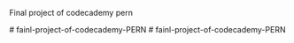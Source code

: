 Final project of codecademy pern

#   f a i n l - p r o j e c t - o f - c o d e c a d e m y - P E R N  
 #   f a i n l - p r o j e c t - o f - c o d e c a d e m y - P E R N  
 